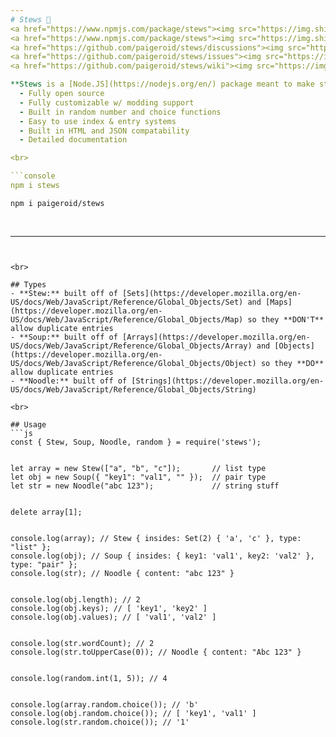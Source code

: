 ```yaml
---
# Stews 🍲
<a href="https://www.npmjs.com/package/stews"><img src="https://img.shields.io/npm/v/stews?style=flat&color=red&logo=npm&logoColor=white" alt="version" /></a>
<a href="https://www.npmjs.com/package/stews"><img src="https://img.shields.io/npm/dt/stews?style=flat&logo=docusign&logoColor=white" alt="downloads" /></a>
<a href="https://github.com/paigeroid/stews/discussions"><img src="https://img.shields.io/github/discussions/paigeroid/stews?logo=google%20chat&logoColor=white" alt="discussions" /></a>
<a href="https://github.com/paigeroid/stews/issues"><img src="https://img.shields.io/github/issues/paigeroid/stews" alt="issues" /></a>
<a href="https://github.com/paigeroid/stews/wiki"><img src="https://img.shields.io/badge/docs-stews?color=purple&logo=gitbook&logoColor=white" alt="docs" /></a>

**Stews is a [Node.JS](https://nodejs.org/en/) package meant to make storing data easier by mixing parts from common data types.**
  - Fully open source 
  - Fully customizable w/ modding support
  - Built in random number and choice functions
  - Easy to use index & entry systems
  - Built in HTML and JSON compatability
  - Detailed documentation

<br>

```console
npm i stews
```
```console
npm i paigeroid/stews
```

<br>

---
```


<br>

## Types
- **Stew:** built off of [Sets](https://developer.mozilla.org/en-US/docs/Web/JavaScript/Reference/Global_Objects/Set) and [Maps](https://developer.mozilla.org/en-US/docs/Web/JavaScript/Reference/Global_Objects/Map) so they **DON'T** allow duplicate entries
- **Soup:** built off of [Arrays](https://developer.mozilla.org/en-US/docs/Web/JavaScript/Reference/Global_Objects/Array) and [Objects](https://developer.mozilla.org/en-US/docs/Web/JavaScript/Reference/Global_Objects/Object) so they **DO** allow duplicate entries
- **Noodle:** built off of [Strings](https://developer.mozilla.org/en-US/docs/Web/JavaScript/Reference/Global_Objects/String)

<br>

## Usage
```js
const { Stew, Soup, Noodle, random } = require('stews');


let array = new Stew(["a", "b", "c"]);       // list type
let obj = new Soup({ "key1": "val1", "" });  // pair type
let str = new Noodle("abc 123");             // string stuff


delete array[1];


console.log(array); // Stew { insides: Set(2) { 'a', 'c' }, type: "list" };
console.log(obj); // Soup { insides: { key1: 'val1', key2: 'val2' }, type: "pair" };
console.log(str); // Noodle { content: "abc 123" }


console.log(obj.length); // 2
console.log(obj.keys); // [ 'key1', 'key2' ]
console.log(obj.values); // [ 'val1', 'val2' ]


console.log(str.wordCount); // 2
console.log(str.toUpperCase(0)); // Noodle { content: "Abc 123" }


console.log(random.int(1, 5)); // 4


console.log(array.random.choice()); // 'b'
console.log(obj.random.choice()); // [ 'key1', 'val1' ]
console.log(str.random.choice()); // '1'
```
